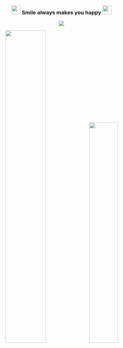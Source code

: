 <h3 align="center">
  <img src="https://media.giphy.com/media/hvRJCLFzcasrR4ia7z/giphy.gif" width="28">
  Smile always makes you happy
  <img src="https://media.giphy.com/media/hvRJCLFzcasrR4ia7z/giphy.gif" width="28">
</h3>

<p align="center">
  <a href="https://github.com/Oracle728"><img src="https://readme-typing-svg.herokuapp.com/?lines=Senior%20software%20engineer;7%2B%20years%20of%20professional%20experience;&font=Anton&center=true&width=650&height=120&color=58a6ff&vCenter=true&size=45%22"></a>
</p>

<div class='container' align="center">
<img style="height: auto; width: 50%;" class="img" src="https://github-readme-stats.vercel.app/api?username=Oracle728&show_icons=true&theme=dark#gh-dark-mode-only" />
&nbsp;
<img style="height: auto; width: 42%;" class="img" src="https://github-readme-stats.vercel.app/api/top-langs/?username=Oracle728&theme=dark&langs_count=8&layout=compact" /></div>
</div>
